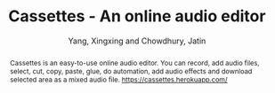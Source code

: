 ---
title: "Cassettes - An online audio editor"
abstract: "Cassettes is an easy-to-use online audio editor. You can record, add audio files, select, cut, copy, paste, glue, do automation, add audio effects and download selected area as a mixed audio file. https://cassettes.herokuapp.com/"
address: "Trondheim, Norway"
booktitle: "Proceedings of the International Web Audio Conference"
editor: "Xambó, Anna and Martín, Sara R. and Roma, Gerard"
month: "December"
publisher: "NTNU"
series: "WAC '19"
pages: "141--142"
id: "2019_20"
author: "Yang, Xingxing and Chowdhury, Jatin"
webAuthor: "Xingxing Yang, Jatin Chowdhury"
track: "Demo"
year: "2019"
tags: year2019
media: none
pdflink: "/_data/papers/pdf/2019/2019_20.pdf"
ISSN: "2663-5844"
---